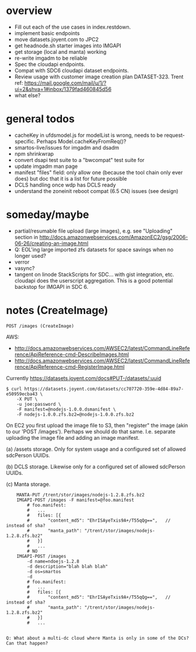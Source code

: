 
# overview

- Fill out each of the use cases in index.restdown.
- implement basic endpoints
- move datasets.joyent.com to JPC2
- get headnode.sh starter images into IMGAPI
- get storage (local and manta) working
- re-write imgadm to be reliable
- Spec the cloudapi endpoints.
- Compat with SDC6 cloudapi dataset endpoints.
- Review usage with customer image creation plan DATASET-323.
  Trent ref: https://mail.google.com/mail/u/1/?ui=2&shva=1#inbox/1379fad460845d56
- what else?


# general todos

- cacheKey in ufdsmodel.js for modelList is wrong, needs to be
  request-specific. Perhaps Model.cacheKeyFromReq()?
- smartos-live/issues for imgadm and dsadm
- npm shrinkwrap
- convert dsapi test suite to a "bwcompat" test suite for
- update imgadm man page
- manifest "files" field: only allow one (because the tool chain only ever
  does) but doc that it is a list for future possible
- DCLS handling once wdp has DCLS ready
- understand the zoneinit reboot compat (6.5 CN) issues (see design)


# someday/maybe

- partial/resumable file upload (large images), e.g. see
  "Uploading" section in http://docs.amazonwebservices.com/AmazonEC2/gsg/2006-06-26/creating-an-image.html
- Q: EOL'ing large imported zfs datasets for space savings when no longer
  used?
- verror
- vasync?
- tangent on linode StackScripts for SDC... with gist integration, etc.
  cloudapi does the userscript aggregation. This is a good potential
  backstop for IMGAPI in SDC 6.



# notes (CreateImage)

`POST /images (CreateImage)`


AWS:
- http://docs.amazonwebservices.com/AWSEC2/latest/CommandLineReference/ApiReference-cmd-DescribeImages.html
- http://docs.amazonwebservices.com/AWSEC2/latest/CommandLineReference/ApiReference-cmd-RegisterImage.html


Currently <https://datasets.joyent.com/docs#PUT-/datasets/:uuid>

    $ curl https://datasets.joyent.com/datasets/cc707720-359e-4d84-89a7-e50959ecba43 \
        -X PUT \
        -u joe:password \
        -F manifest=@nodejs-1.0.0.dsmanifest \
        -F nodejs-1.0.0.zfs.bz2=@nodejs-1.0.0.zfs.bz2

On EC2 you first upload the image file to S3, then "register" the image
(akin to our 'POST /images'). Perhaps we should do that same. I.e. separate
uploading the image file and adding an image manifest.

(a) /assets storage. Only for system usage and a configured set of allowed
    sdcPerson UUIDs.

(b) DCLS storage. Likewise only for a configured set of allowed sdcPerson UUIDs.

(c) Manta storage.

        MANTA-PUT /trent/stor/images/nodejs-1.2.8.zfs.bz2
        IMGAPI-POST /images -F manifest=@foo.manifest
            # foo.manifest:
            #   ...
            #   files: [{
            #       "content_md5": "EhrISAyeTxis9A+/T55qQg==",   // instead of sha?
            #       "manta_path": "/trent/stor/images/nodejs-1.2.8.zfs.bz2"
            #   }]
            #   ...
            # NO
        IMGAPI-POST /images
            -d name=ndoejs-1.2.8
            -d description="blah blah blah"
            -d os=smartos
            -d
            # foo.manifest:
            #   ...
            #   files: [{
            #       "content_md5": "EhrISAyeTxis9A+/T55qQg==",   // instead of sha?
            #       "manta_path": "/trent/stor/images/nodejs-1.2.8.zfs.bz2"
            #   }]
            #   ...


    Q: What about a multi-dc cloud where Manta is only in some of the DCs?
    Can that happen?
